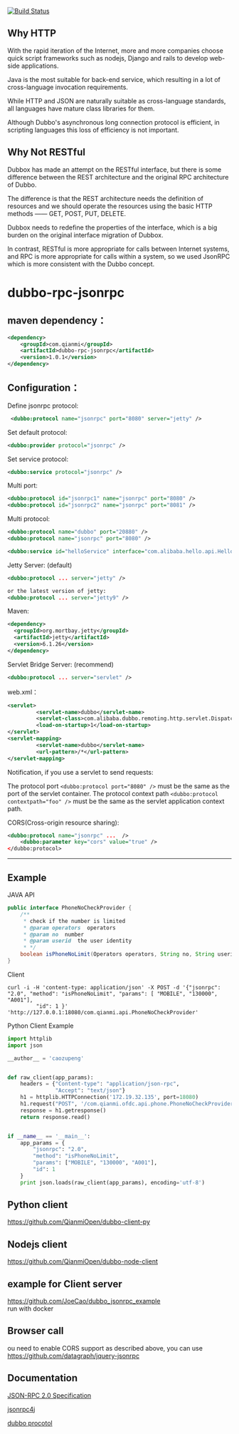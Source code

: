 [![Build Status](https://travis-ci.org/QianmiOpen/dubbo-rpc-jsonrpc.svg)](https://travis-ci.org/QianmiOpen/dubbo-rpc-jsonrpc)



## Why HTTP
With the rapid iteration of the Internet, more and more companies choose quick script frameworks such as nodejs, Django and rails to develop web-side applications.

Java is the most suitable for back-end service, which resulting in a lot of cross-language invocation requirements.

While HTTP and JSON are naturally suitable as cross-language standards, all languages have mature class libraries for them.

Although Dubbo's asynchronous long connection protocol is efficient, in scripting languages this loss of efficiency is not important.  


## Why Not RESTful
Dubbox has made an attempt on the RESTful interface, but there is some difference between the REST architecture and the original RPC architecture of Dubbo. 

The difference is that the REST architecture needs the definition of resources and we should operate the resources using the basic HTTP methods —— GET, POST, PUT, DELETE.  

Dubbox needs to redefine the properties of the interface, which is a big burden on the original interface migration of Dubbox.

In contrast, RESTful is more appropriate for calls between Internet systems, and RPC is more appropriate for calls within a system, so we used JsonRPC which is more consistent with the Dubbo concept.


dubbo-rpc-jsonrpc
=====================

## maven dependency：
```xml
<dependency>
    <groupId>com.qianmi</groupId>
    <artifactId>dubbo-rpc-jsonrpc</artifactId>
    <version>1.0.1</version>
</dependency>

```

## Configuration：
Define jsonrpc protocol:
```xml
 <dubbo:protocol name="jsonrpc" port="8080" server="jetty" />
```

Set default protocol:
```xml
<dubbo:provider protocol="jsonrpc" />
```

Set service protocol:
```xml
<dubbo:service protocol="jsonrpc" />
```

Multi port:
```xml
<dubbo:protocol id="jsonrpc1" name="jsonrpc" port="8080" />
<dubbo:protocol id="jsonrpc2" name="jsonrpc" port="8081" />
```
Multi protocol:
```xml
<dubbo:protocol name="dubbo" port="20880" />
<dubbo:protocol name="jsonrpc" port="8080" />
```
<!-- use multi protocols to expose the service -->
```xml
<dubbo:service id="helloService" interface="com.alibaba.hello.api.HelloService" version="1.0.0" protocol="dubbo,jsonrpc" />
```


Jetty Server: (default)
```xml
<dubbo:protocol ... server="jetty" />

or the latest version of jetty:
<dubbo:protocol ... server="jetty9" />

```
Maven:
```xml
<dependency>
  <groupId>org.mortbay.jetty</groupId>
  <artifactId>jetty</artifactId>
  <version>6.1.26</version>
</dependency>
```

Servlet Bridge Server: (recommend)
```xml
<dubbo:protocol ... server="servlet" />

```

web.xml：
```xml
<servlet>
         <servlet-name>dubbo</servlet-name>
         <servlet-class>com.alibaba.dubbo.remoting.http.servlet.DispatcherServlet</servlet-class>
         <load-on-startup>1</load-on-startup>
</servlet>
<servlet-mapping>
         <servlet-name>dubbo</servlet-name>
         <url-pattern>/*</url-pattern>
</servlet-mapping>
```
Notification, if you use a servlet to send requests:

The protocol port ```<dubbo:protocol port="8080" />``` must be the same as the port of the servlet container.
The protocol context path ```<dubbo:protocol contextpath="foo" />``` must be the same as the servlet application context path.

CORS(Cross-origin resource sharing):
```xml
<dubbo:protocol name="jsonrpc" ...  />
	<dubbo:parameter key="cors" value="true" />
</dubbo:protocol>
```
--------------
## Example

JAVA API
```java
public interface PhoneNoCheckProvider {
    /**
     * check if the number is limited
     * @param operators  operators
     * @param no  number
     * @param userid  the user identity
     * */
    boolean isPhoneNoLimit(Operators operators, String no, String userid);
}
```
Client
```shell
curl -i -H 'content-type: application/json' -X POST -d '{"jsonrpc": "2.0", "method": "isPhoneNoLimit", "params": [ "MOBILE", "130000", "A001"],
         "id": 1 }' 'http://127.0.0.1:18080/com.qianmi.api.PhoneNoCheckProvider'
```

Python Client Example
```python
import httplib
import json

__author__ = 'caozupeng'


def raw_client(app_params):
    headers = {"Content-type": "application/json-rpc",
               "Accept": "text/json"}
    h1 = httplib.HTTPConnection('172.19.32.135', port=18080)
    h1.request("POST", '/com.qianmi.ofdc.api.phone.PhoneNoCheckProvider', json.dumps(app_params), headers)
    response = h1.getresponse()
    return response.read()


if __name__ == '__main__':
    app_params = {
        "jsonrpc": "2.0",
        "method": "isPhoneNoLimit",
        "params": ["MOBILE", "130000", "A001"],
        "id": 1
    }
    print json.loads(raw_client(app_params), encoding='utf-8')
```

## Python client
https://github.com/QianmiOpen/dubbo-client-py

## Nodejs client
https://github.com/QianmiOpen/dubbo-node-client

## example for Client server   
https://github.com/JoeCao/dubbo_jsonrpc_example  
run with docker

## Browser call
ou need to enable CORS support as described above, you can use https://github.com/datagraph/jquery-jsonrpc

## Documentation

[JSON-RPC 2.0 Specification](http://www.jsonrpc.org/specification) 
 
[jsonrpc4j](https://github.com/briandilley/jsonrpc4j) 
 
[dubbo procotol](http://www.dubbo.io/Protocol+Reference-zh.htm) 
